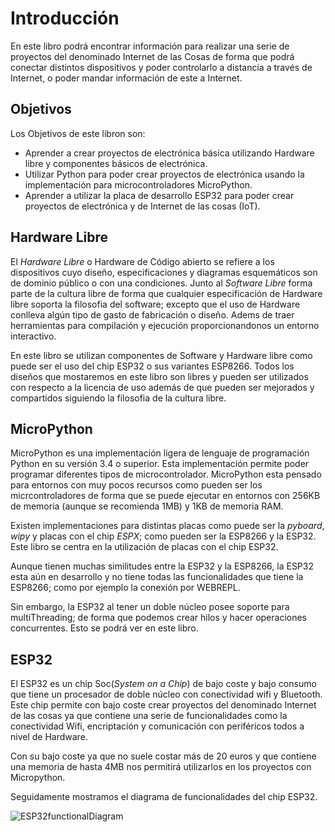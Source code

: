 # Introducción

En este libro podrá encontrar información para realizar una serie de proyectos del denominado Internet de las Cosas de forma que podrá conectar distintos dispositivos y poder controlarlo a distancia a través de Internet, o poder mandar información de este a Internet.

## Objetivos

Los Objetivos de este libron son:

* Aprender a crear proyectos de electrónica básica utilizando Hardware libre y componentes básicos de electrónica.
* Utilizar Python para poder crear proyectos de electrónica usando la implementación para microcontroladores MicroPython.
* Aprender a utilizar la placa de desarrollo ESP32 para poder crear proyectos de electrónica y de Internet de las cosas (IoT).

## Hardware Libre

El _Hardware Libre_ o Hardware de Código abierto se refiere a los dispositivos cuyo diseño, especificaciones y diagramas esquemáticos son de dominio público o con una condiciones. Junto al _Software Libre_ forma parte de la cultura libre de forma que cualquier especificación de Hardware libre soporta la filosofia del software; excepto que el uso de Hardware conlleva algún tipo de gasto de fabricación o diseño. Adems de traer herramientas para compilación y ejecución proporcionandonos un entorno interactivo.

En este libro se utilizan componentes de Software y Hardware libre como puede ser el uso del chip ESP32 o sus variantes ESP8266. Todos los diseños que mostaremos en este libro son libres y pueden ser utilizados con respecto a la licencia de uso además de que pueden ser mejorados y compartidos siguiendo la filosofia de la cultura libre.

## MicroPython

MicroPython es una implementación ligera de lenguaje de programación Python en su versión 3.4 o superior. Esta implementación permite poder programar diferentes tipos de microcontrolador. MicroPython esta pensado para entornos con muy pocos recursos como pueden ser los micrcontroladores de forma que se puede ejecutar en entornos con 256KB de memoria (aunque se recomienda 1MB) y 1KB de memoria RAM.

Existen implementaciones para distintas placas como puede ser la _pyboard_, _wipy_ y placas con el chip _ESPX_; como pueden ser la ESP8266 y la ESP32. Este libro se centra en la utilización de placas con el chip ESP32.

Aunque tienen muchas similitudes entre la ESP32 y la ESP8266, la ESP32 esta aún en desarrollo y no tiene todas las funcionalidades que tiene la ESP8266; como por ejemplo la conexión por WEBREPL.

Sin embargo, la ESP32 al tener un doble núcleo posee soporte para multiThreading; de forma que podemos crear hilos y hacer operaciones concurrentes. Esto se podrá ver en este libro.

## ESP32

El ESP32 es un chip Soc(_System on a Chip_) de bajo coste y bajo consumo que tiene un procesador de doble núcleo con conectividad wifi y Bluetooth. Este chip permite con bajo coste crear proyectos del denominado Internet de las cosas ya que contiene una serie de funcionalidades como la conectividad Wifi, encriptación y comunicación con periféricos todos a nivel de Hardware.

Con su bajo coste ya que no suele costar más de 20 euros y que contiene una memoria de hasta 4MB nos permitirá utilizarlos en los proyectos con Micropython.

Seguidamente mostramos el diagrama de funcionalidades del chip ESP32.

![ESP32functionalDiagram](http://esp32.net/images/_resources/ESP32_Function_Block_Diagram.svg)
